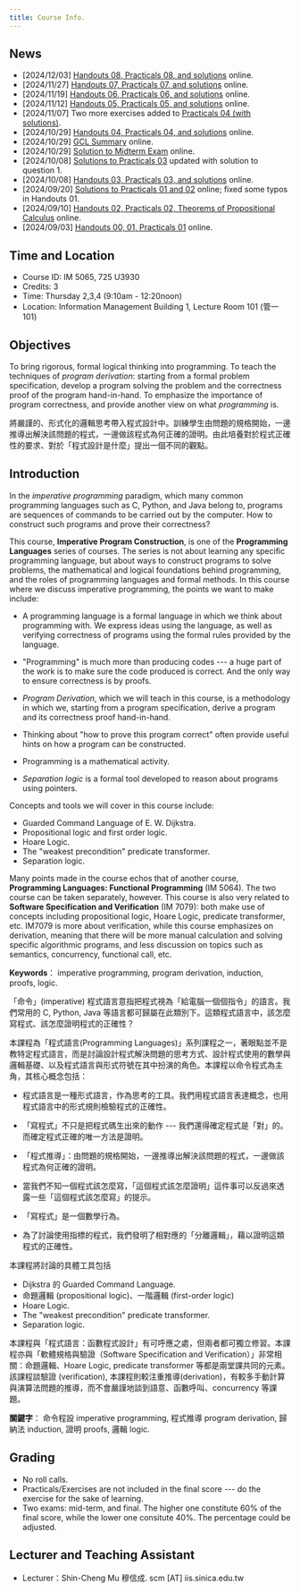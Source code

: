 ```yaml
---
title: Course Info.
---
```

## News

  * [2024/12/03] [Handouts 08, Practicals 08, and solutions](pages/syllabus.html) online.
  * [2024/11/27] [Handouts 07, Practicals 07, and solutions](pages/syllabus.html) online.
  * [2024/11/19] [Handouts 06, Practicals 06, and solutions](pages/syllabus.html) online.
  * [2024/11/12] [Handouts 05, Practicals 05, and solutions](pages/syllabus.html) online.
  * [2024/11/07] Two more exercises added to [Practicals 04 (with solutions)](pages/syllabus.html).
  * [2024/10/29] [Handouts 04, Practicals 04, and solutions](pages/syllabus.html) online.
  * [2024/10/29] [GCL Summary](pages/syllabus.html) online.
  * [2024/10/29] [Solution to Midterm Exam](pages/syllabus.html) online.
  * [2024/10/08] [Solutions to Practicals 03](pages/syllabus.html) updated with solution to question 1.
  * [2024/10/08] [Handouts 03, Practicals 03, and solutions](pages/syllabus.html) online.
  * [2024/09/20] [Solutions to Practicals 01 and 02](pages/syllabus.html) online; fixed some typos in Handouts 01.
  * [2024/09/10] [Handouts 02, Practicals 02, Theorems of Propositional Calculus](pages/syllabus.html) online.
  * [2024/09/03] [Handouts 00, 01, Practicals 01](pages/syllabus.html) online.

## Time and Location

  * Course ID: IM 5065, 725 U3930
  * Credits: 3
  * Time: Thursday 2,3,4 (9:10am - 12:20noon)
  * Location: Information Management Building 1, Lecture Room 101 (管一 101)

## Objectives

To bring rigorous, formal logical thinking into programming.
To teach the techniques of *program derivation*: starting from a formal problem specification, develop a program solving the problem and the correctness proof of the program hand-in-hand.
To emphasize the importance of program correctness,
and provide another view on what *programming* is.

將嚴謹的、形式化的邏輯思考帶入程式設計中。訓練學生由問題的規格開始，一邊推導出解決該問題的程式，一邊做該程式為何正確的證明。由此培養對於程式正確性的要求、對於「程式設計是什麼」提出一個不同的觀點。

## Introduction

In the *imperative programming* paradigm, which many common programming languages such as C, Python, and Java belong to, programs are sequences of commands to be carried out by the computer. How to construct such programs and prove their correctness?

This course, **Imperative Program Construction**, is one of the **Programming Languages** series of courses. The series is not about learning any specific programming language, but about ways to construct programs to solve problems, the mathematical and logical foundations behind programming, and the roles of programming languages and formal methods. In this course where we discuss imperative programming, the points we want to make include:

  * A programming language is a formal language in which we think about programming with. We express ideas using the language, as well as verifying correctness of programs using the formal rules provided by the language.

  * "Programming" is much more than producing codes --- a huge part of the work is to make sure the code produced is correct. And the only way to ensure correctness is by proofs.

  * *Program Derivation*, which we will teach in this course, is a methodology in which we, starting from a program specification, derive a program and its correctness proof hand-in-hand.

  * Thinking about "how to prove this program correct" often provide useful hints on how a program can be constructed.

  * Programming is a mathematical activity.

  * *Separation logic* is a formal tool developed to reason about programs using pointers.

Concepts and tools we will cover in this course include:

  * Guarded Command Language of E. W. Dijkstra.
  * Propositional logic and first order logic.
  * Hoare Logic.
  * The "weakest precondition" predicate transformer.
  * Separation logic.

Many points made in the course echos that of another course, **Programming Languages: Functional Programming** (IM 5064). The two course can be taken separately, however. This course is also very related to **Software Specification and Verification** (IM 7079): both make use of concepts including propositional logic, Hoare Logic, predicate transformer, etc. IM7079 is more about verification, while this course emphasizes on derivation, meaning that there will be more manual calculation and solving specific algorithmic programs, and less discussion on topics such as semantics, concurrency, functional call, etc.

**Keywords**： imperative programming, program derivation, induction, proofs, logic.

「命令」(imperative) 程式語言意指把程式視為「給電腦一個個指令」的語言。我們常用的 C, Python, Java 等語言都可歸屬在此類別下。這類程式語言中，該怎麼寫程式、該怎麼證明程式的正確性？

本課程為「程式語言(Programming Languages)」系列課程之一，著眼點並不是教特定程式語言，而是討論設計程式解決問題的思考方式、設計程式使用的數學與邏輯基礎、以及程式語言與形式符號在其中扮演的角色。本課程以命令程式為主角，其核心概念包括：

 * 程式語言是一種形式語言，作為思考的工具。我們用程式語言表達概念，也用程式語言中的形式規則檢驗程式的正確性。

 * 「寫程式」不只是把程式碼生出來的動作 --- 我們還得確定程式是「對」的。而確定程式正確的唯一方法是證明。

 * 「程式推導」：由問題的規格開始，一邊推導出解決該問題的程式，一邊做該程式為何正確的證明。

 * 當我們不知一個程式該怎麼寫，「這個程式該怎麼證明」這件事可以反過來透露一些「這個程式該怎麼寫」的提示。

 * 「寫程式」是一個數學行為。

 * 為了討論使用指標的程式，我們發明了相對應的「分離邏輯」，藉以證明這類程式的正確性。

本課程將討論的具體工具包括

 * Dijkstra 的 Guarded Command Language.
 * 命題邏輯 (propositional logic)、一階邏輯 (first-order logic)
 * Hoare Logic.
 * The "weakest precondition" predicate transformer.
 * Separation logic.

本課程與「程式語言：函數程式設計」有可呼應之處，但兩者都可獨立修習。本課程亦與「軟體規格與驗證（Software Specification and Verification）」非常相關：命題邏輯、Hoare Logic, predicate transformer 等都是兩堂課共同的元素。該課程談驗證 (verification), 本課程則較注重推導(derivation)，有較多手動計算與演算法問題的推導，而不會嚴謹地談到語意、函數呼叫、concurrency 等課題。

**關鍵字**： 命令程設 imperative programming, 程式推導 program derivation, 歸納法 induction, 證明 proofs, 邏輯 logic.

## Grading

* No roll calls.
* Practicals/Exercises are not included in the final score --- do the exercise for the sake of learning.
* Two exams: mid-term, and final. The higher one constitute 60% of the final score, while the lower one consitute 40%. The percentage could be adjusted.

## Lecturer and Teaching Assistant

 * Lecturer：Shin-Cheng Mu 穆信成. scm [AT] iis.sinica.edu.tw
